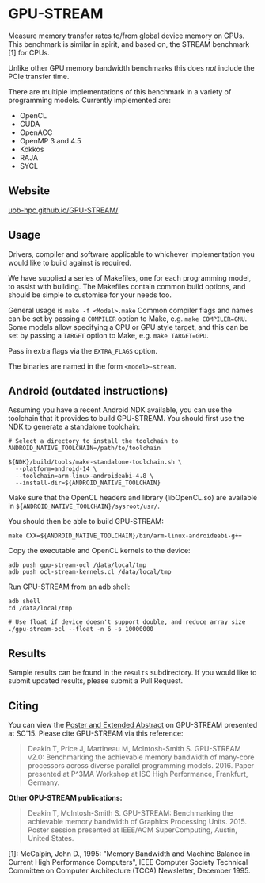 GPU-STREAM
==========

Measure memory transfer rates to/from global device memory on GPUs.
This benchmark is similar in spirit, and based on, the STREAM benchmark [1] for CPUs.

Unlike other GPU memory bandwidth benchmarks this does *not* include the PCIe transfer time.

There are multiple implementations of this benchmark in a variety of programming models.
Currently implemented are:
  - OpenCL
  - CUDA
  - OpenACC
  - OpenMP 3 and 4.5
  - Kokkos
  - RAJA
  - SYCL

Website
-------
[uob-hpc.github.io/GPU-STREAM/](https://uob-hpc.github.io/GPU-STREAM/)

Usage
-----

Drivers, compiler and software applicable to whichever implementation you would like to build against is required.

We have supplied a series of Makefiles, one for each programming model, to assist with building.
The Makefiles contain common build options, and should be simple to customise for your needs too.

General usage is `make -f <Model>.make`
Common compiler flags and names can be set by passing a `COMPILER` option to Make, e.g. `make COMPILER=GNU`.
Some models allow specifying a CPU or GPU style target, and this can be set by passing a `TARGET` option to Make, e.g. `make TARGET=GPU`.

Pass in extra flags via the `EXTRA_FLAGS` option.

The binaries are named in the form `<model>-stream`.


Android (outdated instructions)
------------------

Assuming you have a recent Android NDK available, you can use the
toolchain that it provides to build GPU-STREAM. You should first
use the NDK to generate a standalone toolchain:

    # Select a directory to install the toolchain to
    ANDROID_NATIVE_TOOLCHAIN=/path/to/toolchain

    ${NDK}/build/tools/make-standalone-toolchain.sh \
      --platform=android-14 \
      --toolchain=arm-linux-androideabi-4.8 \
      --install-dir=${ANDROID_NATIVE_TOOLCHAIN}

Make sure that the OpenCL headers and library (libOpenCL.so) are
available in `${ANDROID_NATIVE_TOOLCHAIN}/sysroot/usr/`.

You should then be able to build GPU-STREAM:

    make CXX=${ANDROID_NATIVE_TOOLCHAIN}/bin/arm-linux-androideabi-g++

Copy the executable and OpenCL kernels to the device:

    adb push gpu-stream-ocl /data/local/tmp
    adb push ocl-stream-kernels.cl /data/local/tmp

Run GPU-STREAM from an adb shell:

    adb shell
    cd /data/local/tmp

    # Use float if device doesn't support double, and reduce array size
    ./gpu-stream-ocl --float -n 6 -s 10000000


Results
-------

Sample results can be found in the `results` subdirectory. If you would like to submit updated results, please submit a Pull Request.

Citing
------

You can view the [Poster and Extended Abstract](http://sc15.supercomputing.org/sites/all/themes/SC15images/tech_poster/tech_poster_pages/post150.html) on GPU-STREAM presented at SC'15. Please cite GPU-STREAM via this reference:

> Deakin T, Price J, Martineau M, McIntosh-Smith S. GPU-STREAM v2.0: Benchmarking the achievable memory bandwidth of many-core processors across diverse parallel programming models. 2016. Paper presented at P^3MA Workshop at ISC High Performance, Frankfurt, Germany.

**Other GPU-STREAM publications:**

> Deakin T, McIntosh-Smith S. GPU-STREAM: Benchmarking the achievable memory bandwidth of Graphics Processing Units. 2015. Poster session presented at IEEE/ACM SuperComputing, Austin, United States.



[1]: McCalpin, John D., 1995: "Memory Bandwidth and Machine Balance in Current High Performance Computers", IEEE Computer Society Technical Committee on Computer Architecture (TCCA) Newsletter, December 1995.
